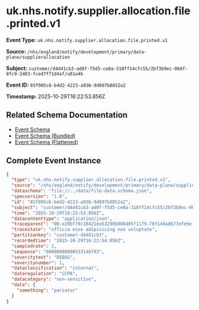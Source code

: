 # uk.nhs.notify.supplier.allocation.file.printed.v1

**Event Type:** `uk.nhs.notify.supplier.allocation.file.printed.v1`

**Source:** `/nhs/england/notify/development/primary/data-plane/supplierallocation`

**Subject:** `customer/d4d41cb3-ad0f-f5d5-ce8a-310ff14cfc55/2bf3b9ec-066f-8fc9-2d83-fced7f71d4af/u01o4k`

**Event ID:** `85f905c6-b4d2-4223-a936-9d697b8852a2`

**Timestamp:** 2025-10-29T16:22:53.856Z

## Related Schema Documentation

- [Event Schema](../file-printed.schema.md)
- [Event Schema (Bundled)](../file-printed.bundle.schema.md)
- [Event Schema (Flattened)](../file-printed.flattened.schema.md)

## Complete Event Instance

```json
{
  "type": "uk.nhs.notify.supplier.allocation.file.printed.v1",
  "source": "/nhs/england/notify/development/primary/data-plane/supplierallocation",
  "dataschema": "file://../data/file-data.schema.json",
  "specversion": "1.0",
  "id": "85f905c6-b4d2-4223-a936-9d697b8852a2",
  "subject": "customer/d4d41cb3-ad0f-f5d5-ce8a-310ff14cfc55/2bf3b9ec-066f-8fc9-2d83-fced7f71d4af/u01o4k",
  "time": "2025-10-29T16:22:53.856Z",
  "datacontenttype": "application/json",
  "traceparent": "00-e28bf79c18421ea53298b808405f1179-76f149a0677efe6e-01",
  "tracestate": "officia esse adipisicing non voluptate",
  "partitionkey": "customer-d4d41cb3",
  "recordedtime": "2025-10-29T16:22:54.856Z",
  "sampledrate": 1,
  "sequence": "00000000000533146703",
  "severitytext": "DEBUG",
  "severitynumber": 1,
  "dataclassification": "internal",
  "dataregulation": "CCPA",
  "datacategory": "non-sensitive",
  "data": {
    "something": "pariatur"
  }
}
```
